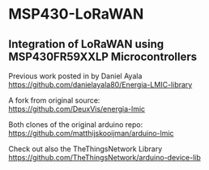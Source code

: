 # MSP430-LoRaWAN
Integration of LoRaWAN using MSP430FR59XXLP Microcontrollers
-------
Previous work posted in by Daniel Ayala <br />
https://github.com/danielayala80/Energia-LMIC-library 

A fork from original source: <br />
https://github.com/DeuxVis/energia-lmic

Both clones of the original arduino repo: <br />
https://github.com/matthijskooijman/arduino-lmic

Check out also the TheThingsNetwork Library <br />
https://github.com/TheThingsNetwork/arduino-device-lib
